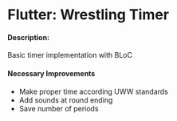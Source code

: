 # Flutter: Wrestling Timer
#### Description: 
Basic timer implementation with BLoC

#### Necessary Improvements
* Make proper time according UWW standards
* Add sounds at round ending
* Save number of periods
